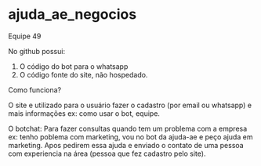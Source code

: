 # ajuda_ae_negocios
Equipe 49

No github possui:
1. O código do bot para o whatsapp
2. O código fonte do site, não hospedado.

Como funciona?

O site e utilizado para o usuário fazer o cadastro (por email ou whatsapp) e mais informações ex: como usar o bot, equipe.

O botchat:
Para fazer consultas quando tem um problema com a empresa ex: tenho poblema com marketing, vou no bot da ajuda-ae e peço ajuda em marketing.
Apos pedirem essa ajuda e enviado o contato de uma pessoa com experiencia na área (pessoa que fez cadastro pelo site).
